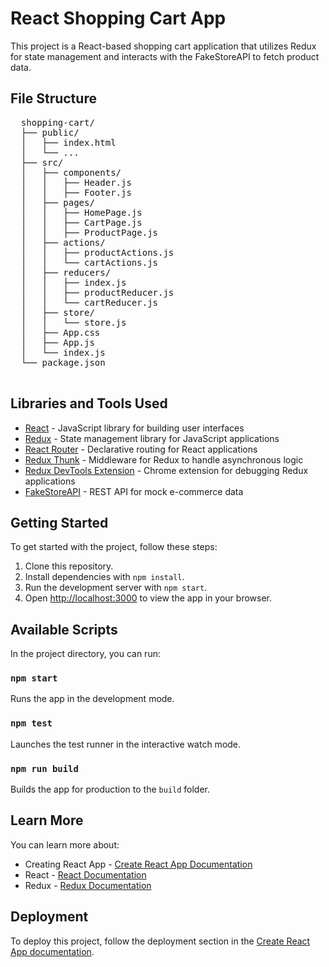 <!DOCTYPE html>
<html lang="en">
<head>
  <meta charset="UTF-8">
  <meta name="viewport" content="width=device-width, initial-scale=1.0">
  <title>React Shopping Cart App using Fake Store API</title>
</head>
<body>

  <h1>React Shopping Cart App</h1>

  <p>This project is a React-based shopping cart application that utilizes Redux for state management and interacts with the FakeStoreAPI to fetch product data.</p>

  <h2>File Structure</h2>
  <pre>
  shopping-cart/
  ├── public/
  │   ├── index.html
  │   └── ...
  ├── src/
  │   ├── components/
  │   │   ├── Header.js         <!-- Header component -->
  │   │   ├── Footer.js         <!-- Footer component -->
  │   ├── pages/
  │   │   ├── HomePage.js       <!-- Home page component -->
  │   │   ├── CartPage.js       <!-- Cart page component -->
  │   │   ├── ProductPage.js    <!-- Product page component -->
  │   ├── actions/
  │   │   ├── productActions.js <!-- Redux actions for products -->
  │   │   └── cartActions.js    <!-- Redux actions for cart -->
  │   ├── reducers/
  │   │   ├── index.js          <!-- Root reducer combining all reducers -->
  │   │   ├── productReducer.js <!-- Reducer for products -->
  │   │   └── cartReducer.js    <!-- Reducer for cart -->
  │   ├── store/
  │   │   └── store.js          <!-- Redux store configuration -->
  │   ├── App.css               <!-- Global CSS styles -->
  │   ├── App.js                <!-- Root component with routing -->
  │   └── index.js              <!-- Entry point of the application -->
  └── package.json
  </pre>

  <h2>Libraries and Tools Used</h2>
  <ul>
    <li><a href="https://reactjs.org/">React</a> - JavaScript library for building user interfaces</li>
    <li><a href="https://redux.js.org/">Redux</a> - State management library for JavaScript applications</li>
    <li><a href="https://reactrouter.com/">React Router</a> - Declarative routing for React applications</li>
    <li><a href="https://github.com/reduxjs/redux-thunk">Redux Thunk</a> - Middleware for Redux to handle asynchronous logic</li>
    <li><a href="https://github.com/reduxjs/redux-devtools-extension">Redux DevTools Extension</a> - Chrome extension for debugging Redux applications</li>
    <li><a href="https://fakestoreapi.com/">FakeStoreAPI</a> - REST API for mock e-commerce data</li>
  </ul>

  <h2>Getting Started</h2>
  <p>To get started with the project, follow these steps:</p>

  <ol>
    <li>Clone this repository.</li>
    <li>Install dependencies with <code>npm install</code>.</li>
    <li>Run the development server with <code>npm start</code>.</li>
    <li>Open <a href="http://localhost:3000">http://localhost:3000</a> to view the app in your browser.</li>
  </ol>

  <h2>Available Scripts</h2>
  <p>In the project directory, you can run:</p>

  <h3><code>npm start</code></h3>
  <p>Runs the app in the development mode.</p>

  <h3><code>npm test</code></h3>
  <p>Launches the test runner in the interactive watch mode.</p>

  <h3><code>npm run build</code></h3>
  <p>Builds the app for production to the <code>build</code> folder.</p>

  <h2>Learn More</h2>
  <p>You can learn more about:</p>
  <ul>
    <li>Creating React App - <a href="https://facebook.github.io/create-react-app/docs/getting-started">Create React App Documentation</a></li>
    <li>React - <a href="https://reactjs.org/docs/getting-started.html">React Documentation</a></li>
    <li>Redux - <a href="https://redux.js.org/introduction/getting-started">Redux Documentation</a></li>
  </ul>

  <h2>Deployment</h2>
  <p>To deploy this project, follow the deployment section in the <a href="https://facebook.github.io/create-react-app/docs/deployment">Create React App documentation</a>.</p>

</body>
</html>
